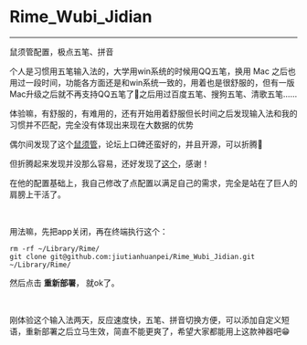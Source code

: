 # Rime_Wubi_Jidian

---

鼠须管配置，极点五笔、拼音
 

个人是习惯用五笔输入法的，大学用win系统的时候用QQ五笔，换用 Mac 之后也用过一段时间，功能各方面还是和win系统一致的，用着也是很舒服的，但有一版Mac升级之后就不再支持QQ五笔了🤣之后用过百度五笔、搜狗五笔、清歌五笔……


体验嘛，有舒服的，有难用的，还有开始用着舒服但长时间之后发现输入法和我的习惯并不匹配，完全没有体现出来现在大数据的优势

偶尔间发现了这个[鼠须管](https://rime.im)，论坛上口碑还蛮好的，并且开源，可以折腾🤪

但折腾起来发现并没那么容易，还好发现了[这个](https://github.com/KyleBing/rime-wubi86-jidian)，感谢！

在他的配置基础上，我自己修改了点配置以满足自己的需求，完全是站在了巨人的肩膀上干活了。

<br/>

用法嘛，先把app关闭，再在终端执行这个：

```
rm -rf ~/Library/Rime/
git clone git@github.com:jiutianhuanpei/Rime_Wubi_Jidian.git ~/Library/Rime/
```

然后点击 **重新部署**， 就ok了。

<br/>

刚体验这个输入法两天，反应速度快，五笔、拼音切换方便，可以添加自定义短语，重新部署之后立马生效，简直不能更爽了，希望大家都能用上这款神器吧😁